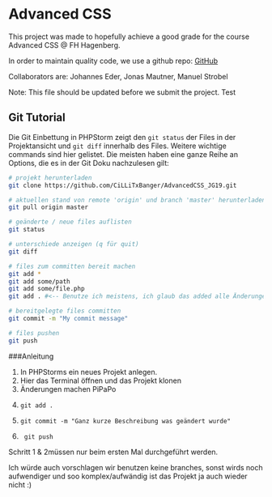 # Advanced CSS

This project was made to hopefully achieve a good grade for the course Advanced CSS @ FH Hagenberg.

In order to maintain quality code, we use a github repo: [GitHub](https://github.com/CiLLiTxBanger/AdvancedCSS_JG19)

Collaborators are: Johannes Eder, Jonas Mautner, Manuel Strobel

Note: This file should be updated before we submit the project.
Test


## Git Tutorial

Die Git Einbettung in PHPStorm zeigt den `git status` der Files in der Projektansicht und `git diff` innerhalb des Files. Weitere wichtige commands sind hier gelistet. Die meisten haben eine ganze Reihe an Options, die es in der Git Doku nachzulesen gilt:

~~~sh
# projekt herunterladen
git clone https://github.com/CiLLiTxBanger/AdvancedCSS_JG19.git

# aktuellen stand von remote 'origin' und branch 'master' herunterladen
git pull origin master

# geänderte / neue files auflisten
git status

# unterschiede anzeigen (q für quit)
git diff

# files zum committen bereit machen
git add *
git add some/path
git add some/file.php
git add . #<-- Benutze ich meistens, ich glaub das added alle Änderungen. Funktioniert eigt. immer.

# bereitgelegte files committen 
git commit -m "My commit message"

# files pushen
git push 
~~~
###Anleitung
1. In PHPStorms ein neues Projekt anlegen.
2. Hier das Terminal öffnen und das Projekt klonen
3. Änderungen machen PiPaPo
4. ```git
   git add . 
5. ```git
   git commit -m "Ganz kurze Beschreibung was geändert wurde"
6. ```git
    git push
Schritt 1 & 2müssen nur beim ersten Mal durchgeführt werden.

Ich würde auch vorschlagen wir benutzen keine branches, sonst wirds noch aufwendiger und soo komplex/aufwändig ist das Projekt ja auch wieder nicht :)
